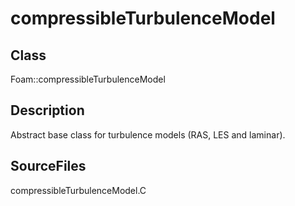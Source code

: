 # compressibleTurbulenceModel 
## Class
Foam::compressibleTurbulenceModel

## Description
Abstract base class for turbulence models (RAS, LES and laminar).

## SourceFiles
compressibleTurbulenceModel.C

